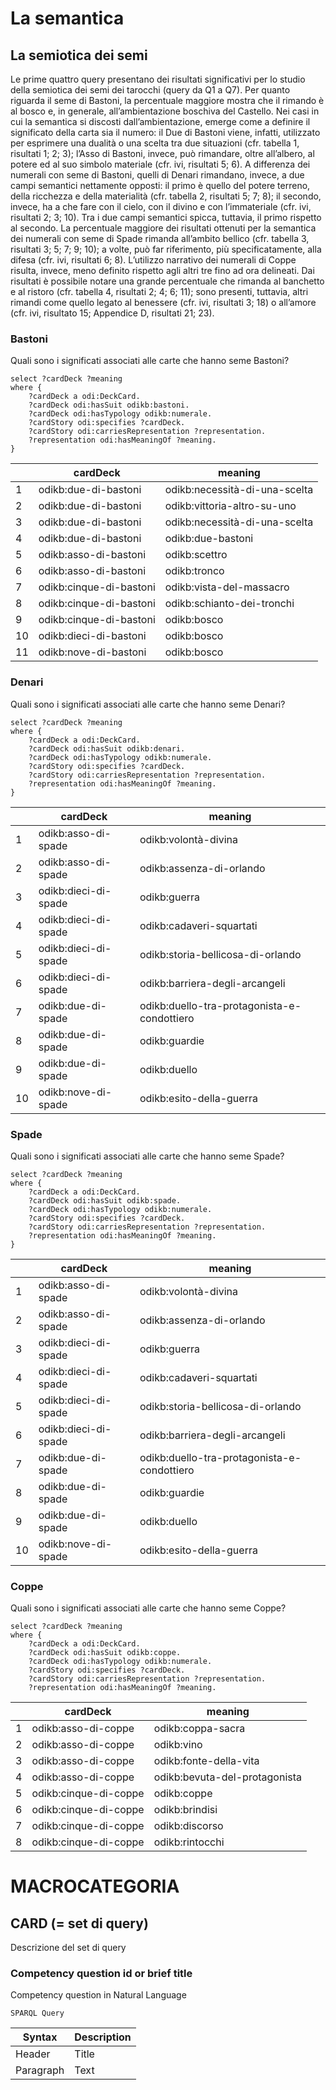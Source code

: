# La semantica

## La semiotica dei semi

Le prime quattro query presentano dei risultati significativi per lo studio della semiotica dei semi dei tarocchi (query da Q1 a Q7). Per quanto riguarda il seme di Bastoni, la percentuale maggiore mostra che il rimando è al bosco e, in generale, all’ambientazione boschiva del Castello. Nei casi in cui la semantica si discosti dall’ambientazione, emerge come a definire il significato della carta sia il numero: il Due di Bastoni viene, infatti, utilizzato per esprimere una dualità o una scelta tra due situazioni (cfr. tabella 1, risultati 1; 2; 3); l’Asso di Bastoni, invece, può rimandare, oltre all’albero, al potere ed al suo simbolo materiale (cfr. ivi, risultati 5; 6). A differenza dei numerali con seme di Bastoni, quelli di Denari rimandano, invece, a due campi semantici nettamente opposti: il primo è quello del potere terreno, della ricchezza e della materialità (cfr. tabella 2, risultati 5; 7; 8); il secondo, invece, ha a che fare con il cielo, con il divino e con l’immateriale (cfr. ivi, risultati 2; 3; 10). Tra i due campi semantici spicca, tuttavia, il primo rispetto al secondo. La percentuale maggiore dei risultati ottenuti per la semantica dei numerali con seme di Spade rimanda all’ambito bellico (cfr. tabella 3, risultati 3; 5; 7; 9; 10); a volte, può far riferimento, più specificatamente, alla difesa (cfr. ivi, risultati 6; 8). L’utilizzo narrativo dei numerali di Coppe risulta, invece, meno definito rispetto agli altri tre fino ad ora delineati. Dai risultati è possibile notare una grande percentuale che rimanda al banchetto e al ristoro (cfr. tabella 4, risultati 2; 4; 6; 11); sono presenti, tuttavia, altri rimandi come quello legato al benessere (cfr. ivi, risultati 3; 18) o all’amore (cfr. ivi, risultato 15; Appendice D, risultati 21; 23).

### Bastoni

Quali sono i significati associati alle carte che hanno seme Bastoni?

```
select ?cardDeck ?meaning
where {
    ?cardDeck a odi:DeckCard.
    ?cardDeck odi:hasSuit odikb:bastoni.
    ?cardDeck odi:hasTypology odikb:numerale.
    ?cardStory odi:specifies ?cardDeck.
    ?cardStory odi:carriesRepresentation ?representation.
    ?representation odi:hasMeaningOf ?meaning.
}
```

|    |         cardDeck        |            meaning            |
|----|---------------------------|-------------------------------|
|  1 | odikb:due-di-bastoni    | odikb:necessità-di-una-scelta |
|  2 | odikb:due-di-bastoni    | odikb:vittoria-altro-su-uno   |
|  3 | odikb:due-di-bastoni    | odikb:necessità-di-una-scelta |
|  4 | odikb:due-di-bastoni    | odikb:due-bastoni             |
|  5 | odikb:asso-di-bastoni   | odikb:scettro                 |
|  6 | odikb:asso-di-bastoni   | odikb:tronco                  |
|  7 | odikb:cinque-di-bastoni | odikb:vista-del-massacro      |
|  8 | odikb:cinque-di-bastoni | odikb:schianto-dei-tronchi    |
|  9 | odikb:cinque-di-bastoni | odikb:bosco                   |
| 10 | odikb:dieci-di-bastoni  | odikb:bosco                   |
| 11 | odikb:nove-di-bastoni   | odikb:bosco                   |

### Denari

Quali sono i significati associati alle carte che hanno seme Denari?

```
select ?cardDeck ?meaning
where {
    ?cardDeck a odi:DeckCard.
    ?cardDeck odi:hasSuit odikb:denari.
    ?cardDeck odi:hasTypology odikb:numerale.
    ?cardStory odi:specifies ?cardDeck.
    ?cardStory odi:carriesRepresentation ?representation.
    ?representation odi:hasMeaningOf ?meaning.
}
```

|    |       cardDeck       |                   meaning                   |
|----|----------------------|---------------------------------------------|
|  1 | odikb:asso-di-spade  | odikb:volontà-divina                        |
|  2 | odikb:asso-di-spade  | odikb:assenza-di-orlando                    |
|  3 | odikb:dieci-di-spade | odikb:guerra                                |
|  4 | odikb:dieci-di-spade | odikb:cadaveri-squartati                    |
|  5 | odikb:dieci-di-spade | odikb:storia-bellicosa-di-orlando           |
|  6 | odikb:dieci-di-spade | odikb:barriera-degli-arcangeli              |
|  7 | odikb:due-di-spade   | odikb:duello-tra-protagonista-e-condottiero |
|  8 | odikb:due-di-spade   | odikb:guardie                               |
|  9 | odikb:due-di-spade   | odikb:duello                                |
| 10 | odikb:nove-di-spade  | odikb:esito-della-guerra                    |

### Spade 

Quali sono i significati associati alle carte che hanno seme Spade?

```
select ?cardDeck ?meaning
where {
    ?cardDeck a odi:DeckCard.
    ?cardDeck odi:hasSuit odikb:spade.
    ?cardDeck odi:hasTypology odikb:numerale.
    ?cardStory odi:specifies ?cardDeck.
    ?cardStory odi:carriesRepresentation ?representation.
    ?representation odi:hasMeaningOf ?meaning.
}
```

|    |       cardDeck       |                   meaning                   |
|----|----------------------|---------------------------------------------|
|  1 | odikb:asso-di-spade  | odikb:volontà-divina                        |
|  2 | odikb:asso-di-spade  | odikb:assenza-di-orlando                    |
|  3 | odikb:dieci-di-spade | odikb:guerra                                |
|  4 | odikb:dieci-di-spade | odikb:cadaveri-squartati                    |
|  5 | odikb:dieci-di-spade | odikb:storia-bellicosa-di-orlando           |
|  6 | odikb:dieci-di-spade | odikb:barriera-degli-arcangeli              |
|  7 | odikb:due-di-spade   | odikb:duello-tra-protagonista-e-condottiero |
|  8 | odikb:due-di-spade   | odikb:guardie                               |
|  9 | odikb:due-di-spade   | odikb:duello                                |
| 10 | odikb:nove-di-spade  | odikb:esito-della-guerra                    |

### Coppe

Quali sono i significati associati alle carte che hanno seme Coppe?

```
select ?cardDeck ?meaning
where {
    ?cardDeck a odi:DeckCard.
    ?cardDeck odi:hasSuit odikb:coppe.
    ?cardDeck odi:hasTypology odikb:numerale.
    ?cardStory odi:specifies ?cardDeck.
    ?cardStory odi:carriesRepresentation ?representation.
    ?representation odi:hasMeaningOf ?meaning.
```

|   |        cardDeck       |            meaning            |
|---|-----------------------|-------------------------------|
| 1 | odikb:asso-di-coppe   | odikb:coppa-sacra             |
| 2 | odikb:asso-di-coppe   | odikb:vino                    |
| 3 | odikb:asso-di-coppe   | odikb:fonte-della-vita        |
| 4 | odikb:asso-di-coppe   | odikb:bevuta-del-protagonista |
| 5 | odikb:cinque-di-coppe | odikb:coppe                   |
| 6 | odikb:cinque-di-coppe | odikb:brindisi                |
| 7 | odikb:cinque-di-coppe | odikb:discorso                |
| 8 | odikb:cinque-di-coppe | odikb:rintocchi               |






# MACROCATEGORIA

## CARD (= set di query)

Descrizione del set di query

### Competency question id or brief title

Competency question in Natural Language

`SPARQL Query`

| Syntax      | Description |
| ----------- | ----------- |
| Header      | Title       |
| Paragraph   | Text        |
